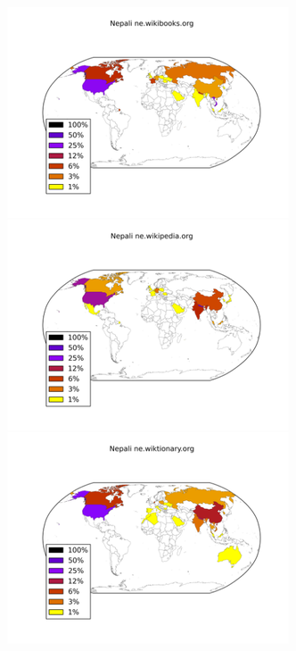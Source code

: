 ![](/images/Nepali-ne.wikibooks.org.png)
![](/images/Nepali-ne.wikipedia.org.png)
![](/images/Nepali-ne.wiktionary.org.png)
